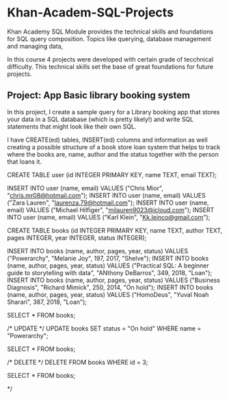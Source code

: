 # Khan-Academ-SQL-Projects
Khan Academy SQL Module provides the technical skills and foundations for SQL query composition. Topics like querying, database management and managing data, 

In this course 4 projects were developed with certain grade of tecchnical difficulty. This technical skills set the base of great foundations for future projects.

## Project: App Basic library booking system

In this project, I create a sample query for a Library booking app that stores your data in a SQL database (which is pretty likely!) and write SQL statements that might look like their own SQL.

I have CREATE(ed) tables, INSERT(ed) columns and information as well creating a possible structure of a book store loan system that helps to track where the books are, name, author and the status together with the person that loans it.


CREATE TABLE user (id INTEGER PRIMARY KEY,
    name TEXT,
    email TEXT);
    
INSERT INTO user (name, email)
    VALUES ("Chris Mior", "chris.mr08@hotmail.com");
INSERT INTO user (name, email)
    VALUES ("Zara Lauren", "laurenza.79@hotmail.com");
INSERT INTO user (name, email)
    VALUES ("Michael Hilfiger", "milauren9023@icloud.com");
INSERT INTO user (name, email)
    VALUES ("Karl Klein", "Kk.leinco@gmail.com");
    
CREATE TABLE books (id INTEGER PRIMARY KEY,
    name TEXT,
    author TEXT,
    pages INTEGER,
    year INTEGER,
    status INTEGER);
    
INSERT INTO books (name, author, pages, year, status)
    VALUES ("Powerarchy", "Melanie Joy", 197, 2017, "Shelve");
INSERT INTO books (name, author, pages, year, status)
    VALUES ("Practical SQL: A beginner guide to storytelling with data", "ANthony DeBarros", 349, 2018, "Loan");
INSERT INTO books (name, author, pages, year, status)
    VALUES ("Business Diagnosis", "Richard Mimick", 250, 2014, "On hold");
INSERT INTO books (name, author, pages, year, status)
    VALUES ("HomoDeus", "Yuval Noah Sharari", 387, 2018, "Loan");
    
SELECT * FROM books;

/* UPDATE */
UPDATE books SET status = "On hold" WHERE name = "Powerarchy";

SELECT * FROM books;

/* DELETE */
DELETE FROM books WHERE id = 3;

SELECT * FROM books;

*/

